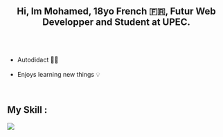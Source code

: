 <!DOCTYPE html>
<html lang="en">
  <head>
    <meta charset="UTF-8" />
    <meta name="viewport" content="width=device-width, initial-scale=1.0" />
  </head>
  <body>
    <div>
      <img
        class="gif"
        src="https://images-wixmp-ed30a86b8c4ca887773594c2.wixmp.com/f/c83c004e-1370-4756-88e5-4071de797088/de0dib6-0d584820-45d9-49c8-a54d-a33b98ac8372.gif?token=eyJ0eXAiOiJKV1QiLCJhbGciOiJIUzI1NiJ9.eyJzdWIiOiJ1cm46YXBwOjdlMGQxODg5ODIyNjQzNzNhNWYwZDQxNWVhMGQyNmUwIiwiaXNzIjoidXJuOmFwcDo3ZTBkMTg4OTgyMjY0MzczYTVmMGQ0MTVlYTBkMjZlMCIsIm9iaiI6W1t7InBhdGgiOiJcL2ZcL2M4M2MwMDRlLTEzNzAtNDc1Ni04OGU1LTQwNzFkZTc5NzA4OFwvZGUwZGliNi0wZDU4NDgyMC00NWQ5LTQ5YzgtYTU0ZC1hMzNiOThhYzgzNzIuZ2lmIn1dXSwiYXVkIjpbInVybjpzZXJ2aWNlOmZpbGUuZG93bmxvYWQiXX0.oIKwFOK9Aqd8E2YOv8KDWQoSyNhyM_7E6T34Td20ZKE"
        alt=""
      />
    </div>
    <div >
      <h2 align ="center"> Hi, Im Mohamed, 18yo French 🇫🇷, Futur Web Developper and Student at UPEC.</h2>
    </div><br><br>
    <div>
      <ul>
        <li>Autodidact 🧑‍🏫</li><br>
        <li>Enjoys learning new things 💡</li>
      </ul><br>
    </div>
    <div>
      <h2> My Skill :</h2>
      <p>
        <a href="https://skillicons.dev">
        <img src="https://skillicons.dev/icons?i=javascript,html,css,bootstrap,figma,python,java,php,mysql,linux,bash&theme=dark" />
        </a>
    </p>
    </div>
  </body>
</html>
